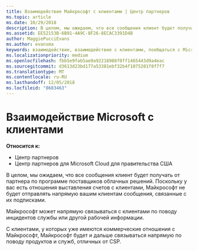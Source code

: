```yaml
---
title: Взаимодействие Майкрософт с клиентами | Центр партнеров
ms.topic: article
ms.date: 10/29/2018
description: В целом, мы ожидаем, что все сообщения клиент будет получать от партнера по программе поставщиков облачных решений.
ms.assetid: EE52153B-6B91-4A9C-8F26-8ECAC3391D4B
author: MaggiePucciEvans
ms.author: evansma
keywords: взаимодействие, взаимодействие с клиентами, пообщаться с Microsoft
ms.localizationpriority: medium
ms.openlocfilehash: fbb5e9fab5ae9a92218988f0ff1465443d9a4eac
ms.sourcegitcommit: d3613d23bd177a53381ebf32b4f1075201f8f7f7
ms.translationtype: MT
ms.contentlocale: ru-RU
ms.lasthandoff: 12/05/2018
ms.locfileid: "8683463"
---
```

# <a name="customer-communication-from-microsoft"></a>Взаимодействие Microsoft с клиентами

**Относится к:**

-  Центр партнеров
-  Центр партнеров для Microsoft Cloud для правительства США


В целом, мы ожидаем, что все сообщения клиент будет получать от партнера по программе поставщиков облачных решений. Поскольку у вас есть отношения выставления счетов с клиентами, Майкрософт не будет отправлять напрямую вашим клиентам сообщения, связанные с их подписками.

Майкрософт может напрямую связываться с клиентами по поводу инцидентов службы или другой рабочей информации.

С клиентами, у которых уже имеются коммерческие отношения с Майкрософт, Майкрософт будет и дальше связываться напрямую по поводу продуктов и служб, отличных от CSP.

 

 



